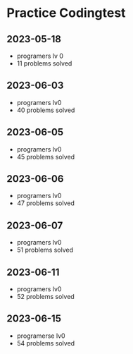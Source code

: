 # Practice Codingtest
## 2023-05-18
* programers lv 0
* 11 problems solved

## 2023-06-03
* programers lv0
* 40 problems solved

## 2023-06-05
* programers lv0
* 45 problems solved

## 2023-06-06
* programers lv0
* 47 problems solved

## 2023-06-07
* programers lv0
* 51 problems solved

## 2023-06-11
* programers lv0
* 52 problems solved

## 2023-06-15
* programerse lv0
* 54 problems solved
